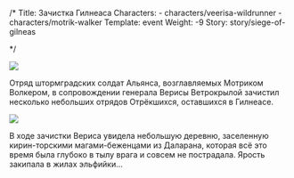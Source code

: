 /*
Title: Зачистка Гилнеаса
Characters:
    - characters/veerisa-wildrunner
    - characters/motrik-walker
Template: event
Weight: -9
Story: story/siege-of-gilneas

*/

![](https://i.postimg.cc/LhFHjy5m/image.png)

Отряд штормградских солдат Альянса, возглавляемых Мотриком Волкером, в сопровождении генерала Верисы Ветрокрылой зачистил несколько небольших отрядов Отрёкшихся, оставшихся в Гилнеасе.

![](https://i.postimg.cc/8PLv99hB/image.png)

В ходе зачистки Вериса увидела небольшую деревню, заселенную кирин-торскими магами-беженцами из Даларана, которая всё это время была глубоко в тылу врага и совсем не пострадала. Ярость закипала в жилах эльфийки...